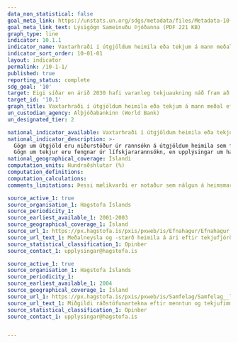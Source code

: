 ```yaml
---
data_non_statistical: false
goal_meta_link: https://unstats.un.org/sdgs/metadata/files/Metadata-10-01-01.pdf
goal_meta_link_text: Lýsigögn Sameinuðu Þjóðanna (PDF 221 KB)
graph_type: line
indicator: 10.1.1
indicator_name: Vaxtarhraði í útgjöldum heimila eða tekjum á mann meðal lægstu 40 hundraðshluta íbúanna og hjá öllum íbúum.
indicator_sort_order: 10-01-01
layout: indicator
permalink: /10-1-1/
published: true
reporting_status: complete
sdg_goal: '10'
target: Eigi síðar en árið 2030 hafi varanleg tekjuaukning náð fram að ganga í áföngum fyrir 40% þess mannfjölda sem tekjulægstur er og verði hlutfallslega hærri en meðallaunahækkanir á landsvísu. 
target_id: '10.1'
graph_title: Vaxtarhraði í útgjöldum heimila eða tekjum á mann meðal eftir tekjuhópum.
un_custodian_agency: Alþjóðabankinn (World Bank)
un_designated_tier: 2

national_indicator_available: Vaxtarhraði í útgjöldum heimila eða tekjum á mann meðal eftir tekjuhópum.
national_indicator_description: >-
  Gögn um útgjöld eru niðurstöður úr rannsókn á útgjöldum heimila sem framkvæmd hefur verið óslitið frá árinu 2000. Niðurstöðurnar eru meðaltal þriggja ára á verðlagi síðasta ársins, fyrir utan að á tímabilinu 2011-2016 eru niðurstöðurnar byggðar á fjögurra ára meðaltali. Er það gert til að bæta niðurstöður vegna dræmrar svörunar í rannsókninni á tímabilinu 2013-2015.
  Gögn um tekjur eru fengnar úr lífskjararannsókn, en upplýsingar um hana má finna hér: https://hagstofa.is/utgafur/lysigogn/lysigogn/?fileId=56788
national_geographical_coverage: Íslandi
computation_units: Hundraðshlutar (%)
computation_definitions: 
computation_calculations: 
comments_limitations: Þessi mælikvarði er notaður sem nálgun á heimsmarkmiðamælikvarða Sameinuðu Þjóðanna. Þar sem því má við komast er unnið að því að finna eða þróa íslensk gögn til að uppfylla forskrift Sameinuðu Þjóðanna. Þessi mælikvarði var fundinn í samstarfi við sérfræðinga á þessu sviði.

source_active_1: true
source_organisation_1: Hagstofa Íslands
source_periodicity_1: 
source_earliest_available_1: 2001-2003
source_geographical_coverage_1: Ísland
source_url_1: https://px.hagstofa.is/pxis/pxweb/is/Efnahagur/Efnahagur__visitolur__4a_neyslarannsokn/VIS05304.px
source_url_text_1: Meðalneysla og -stærð heimila á ári eftir tekjufjórðungum frá 2003
source_statistical_classification_1: Opinber
source_contact_1: upplysingar@hagstofa.is

source_active_1: true
source_organisation_1: Hagstofa Íslands
source_periodicity_1: 
source_earliest_available_1: 2004
source_geographical_coverage_1: Ísland
source_url_1: https://px.hagstofa.is/pxis/pxweb/is/Samfelag/Samfelag__launogtekjur__3_tekjur__2_tekjur_silc/LIF01121.px
source_url_text_1: Miðgildi ráðstöfunartekna eftir menntun og tekjufimmtungum 2004-2016
source_statistical_classification_1: Opinber
source_contact_1: upplysingar@hagstofa.is


---
```

